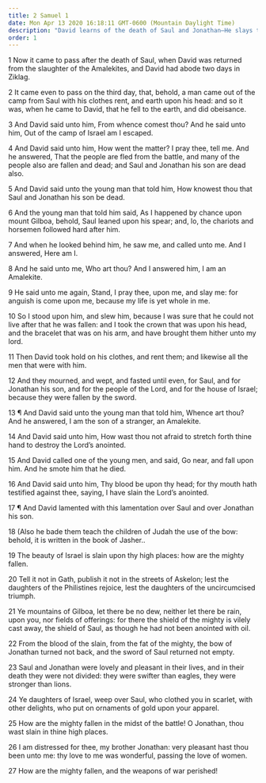 ```yaml
---
title: 2 Samuel 1
date: Mon Apr 13 2020 16:18:11 GMT-0600 (Mountain Daylight Time)
description: "David learns of the death of Saul and Jonathan—He slays the Amalekite who claims to have killed Saul—David laments the passing of Saul and Jonathan with a song."
order: 1
---
```


1 Now it came to pass after the death of Saul, when David was returned from the slaughter of the Amalekites, and David had abode two days in Ziklag.

2 It came even to pass on the third day, that, behold, a man came out of the camp from Saul with his clothes rent, and earth upon his head: and so it was, when he came to David, that he fell to the earth, and did obeisance.

3 And David said unto him, From whence comest thou? And he said unto him, Out of the camp of Israel am I escaped.

4 And David said unto him, How went the matter? I pray thee, tell me. And he answered, That the people are fled from the battle, and many of the people also are fallen and dead; and Saul and Jonathan his son are dead also.

5 And David said unto the young man that told him, How knowest thou that Saul and Jonathan his son be dead.

6 And the young man that told him said, As I happened by chance upon mount Gilboa, behold, Saul leaned upon his spear; and, lo, the chariots and horsemen followed hard after him.

7 And when he looked behind him, he saw me, and called unto me. And I answered, Here am I.

8 And he said unto me, Who art thou? And I answered him, I am an Amalekite.

9 He said unto me again, Stand, I pray thee, upon me, and slay me: for anguish is come upon me, because my life is yet whole in me.

10 So I stood upon him, and slew him, because I was sure that he could not live after that he was fallen: and I took the crown that was upon his head, and the bracelet that was on his arm, and have brought them hither unto my lord.

11 Then David took hold on his clothes, and rent them; and likewise all the men that were with him.

12 And they mourned, and wept, and fasted until even, for Saul, and for Jonathan his son, and for the people of the Lord, and for the house of Israel; because they were fallen by the sword.

13 ¶ And David said unto the young man that told him, Whence art thou? And he answered, I am the son of a stranger, an Amalekite.

14 And David said unto him, How wast thou not afraid to stretch forth thine hand to destroy the Lord’s anointed.

15 And David called one of the young men, and said, Go near, and fall upon him. And he smote him that he died.

16 And David said unto him, Thy blood be upon thy head; for thy mouth hath testified against thee, saying, I have slain the Lord’s anointed.

17 ¶ And David lamented with this lamentation over Saul and over Jonathan his son.

18 (Also he bade them teach the children of Judah the use of the bow: behold, it is written in the book of Jasher..

19 The beauty of Israel is slain upon thy high places: how are the mighty fallen.

20 Tell it not in Gath, publish it not in the streets of Askelon; lest the daughters of the Philistines rejoice, lest the daughters of the uncircumcised triumph.

21 Ye mountains of Gilboa, let there be no dew, neither let there be rain, upon you, nor fields of offerings: for there the shield of the mighty is vilely cast away, the shield of Saul, as though he had not been anointed with oil.

22 From the blood of the slain, from the fat of the mighty, the bow of Jonathan turned not back, and the sword of Saul returned not empty.

23 Saul and Jonathan were lovely and pleasant in their lives, and in their death they were not divided: they were swifter than eagles, they were stronger than lions.

24 Ye daughters of Israel, weep over Saul, who clothed you in scarlet, with other delights, who put on ornaments of gold upon your apparel.

25 How are the mighty fallen in the midst of the battle! O Jonathan, thou wast slain in thine high places.

26 I am distressed for thee, my brother Jonathan: very pleasant hast thou been unto me: thy love to me was wonderful, passing the love of women.

27 How are the mighty fallen, and the weapons of war perished!
